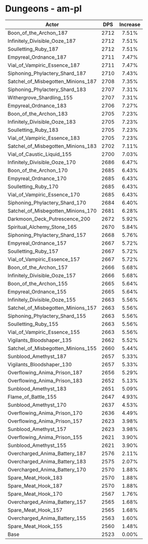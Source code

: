 # Dungeons - am-pl
| Actor | DPS | Increase |
|---|:---:|:---:|
|Boon_of_the_Archon_187|2712|7.51%|
|Infinitely_Divisible_Ooze_187|2712|7.51%|
|Soulletting_Ruby_187|2712|7.51%|
|Empyreal_Ordnance_187|2711|7.47%|
|Vial_of_Vampiric_Essence_187|2711|7.47%|
|Siphoning_Phylactery_Shard_187|2710|7.43%|
|Satchel_of_Misbegotten_Minions_187|2708|7.35%|
|Siphoning_Phylactery_Shard_183|2707|7.31%|
|Withergrove_Shardling_155|2707|7.31%|
|Empyreal_Ordnance_183|2706|7.27%|
|Boon_of_the_Archon_183|2705|7.23%|
|Infinitely_Divisible_Ooze_183|2705|7.23%|
|Soulletting_Ruby_183|2705|7.23%|
|Vial_of_Vampiric_Essence_183|2705|7.23%|
|Satchel_of_Misbegotten_Minions_183|2702|7.11%|
|Vial_of_Caustic_Liquid_155|2700|7.03%|
|Infinitely_Divisible_Ooze_170|2686|6.47%|
|Boon_of_the_Archon_170|2685|6.43%|
|Empyreal_Ordnance_170|2685|6.43%|
|Soulletting_Ruby_170|2685|6.43%|
|Vial_of_Vampiric_Essence_170|2685|6.43%|
|Siphoning_Phylactery_Shard_170|2684|6.40%|
|Satchel_of_Misbegotten_Minions_170|2681|6.28%|
|Darkmoon_Deck_Putrescence_200|2672|5.92%|
|Spiritual_Alchemy_Stone_165|2670|5.84%|
|Siphoning_Phylactery_Shard_157|2668|5.76%|
|Empyreal_Ordnance_157|2667|5.72%|
|Soulletting_Ruby_157|2667|5.72%|
|Vial_of_Vampiric_Essence_157|2667|5.72%|
|Boon_of_the_Archon_157|2666|5.68%|
|Infinitely_Divisible_Ooze_157|2666|5.68%|
|Boon_of_the_Archon_155|2665|5.64%|
|Empyreal_Ordnance_155|2665|5.64%|
|Infinitely_Divisible_Ooze_155|2663|5.56%|
|Satchel_of_Misbegotten_Minions_157|2663|5.56%|
|Siphoning_Phylactery_Shard_155|2663|5.56%|
|Soulletting_Ruby_155|2663|5.56%|
|Vial_of_Vampiric_Essence_155|2663|5.56%|
|Vigilants_Bloodshaper_135|2662|5.52%|
|Satchel_of_Misbegotten_Minions_155|2660|5.44%|
|Sunblood_Amethyst_187|2657|5.33%|
|Vigilants_Bloodshaper_130|2657|5.33%|
|Overflowing_Anima_Prison_187|2656|5.29%|
|Overflowing_Anima_Prison_183|2652|5.13%|
|Sunblood_Amethyst_183|2651|5.09%|
|Flame_of_Battle_155|2647|4.93%|
|Sunblood_Amethyst_170|2637|4.53%|
|Overflowing_Anima_Prison_170|2636|4.49%|
|Overflowing_Anima_Prison_157|2623|3.98%|
|Sunblood_Amethyst_157|2623|3.98%|
|Overflowing_Anima_Prison_155|2621|3.90%|
|Sunblood_Amethyst_155|2621|3.90%|
|Overcharged_Anima_Battery_187|2576|2.11%|
|Overcharged_Anima_Battery_183|2575|2.07%|
|Overcharged_Anima_Battery_170|2570|1.88%|
|Spare_Meat_Hook_183|2570|1.88%|
|Spare_Meat_Hook_187|2570|1.88%|
|Spare_Meat_Hook_170|2567|1.76%|
|Overcharged_Anima_Battery_157|2565|1.68%|
|Spare_Meat_Hook_157|2565|1.68%|
|Overcharged_Anima_Battery_155|2563|1.60%|
|Spare_Meat_Hook_155|2560|1.48%|
|Base|2523|0.00%|

